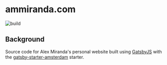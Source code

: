 # ammiranda.com

![build](https://github.com/ammiranda/ammiranda.com/workflows/build/badge.svg?branch=master)

## Background

Source code for Alex Miranda's personal website built using [GatsbyJS](https://www.gatsbyjs.org/) with the [gatsby-starter-amsterdam](https://amsterdam.netlify.com/docs/) starter.
